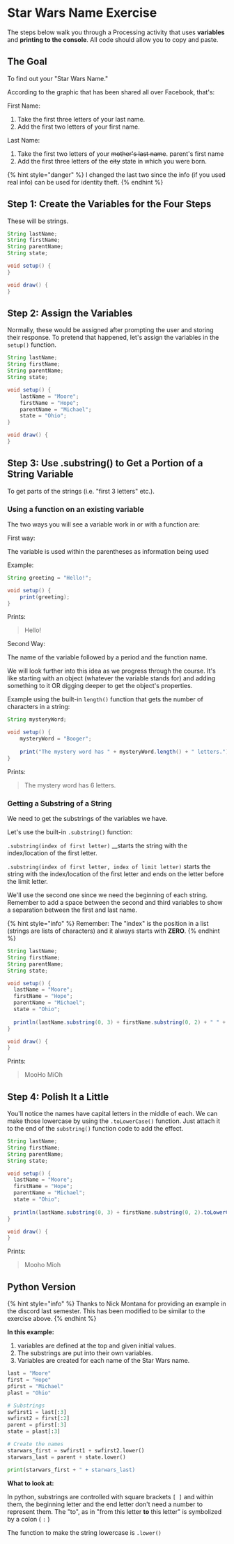 # Star Wars Name Exercise

The steps below walk you through a Processing activity that uses **variables** and **printing to the console**. All code should allow you to copy and paste.

## The Goal

To find out your "Star Wars Name."

According to the graphic that has been shared all over Facebook, that's:

First Name:

1. Take the first three letters of your last name.
2. Add the first two letters of your first name.

Last Name:

1. Take the first two letters of your ~~mother's last name~~. parent's first name
2. Add the first three letters of the ~~city~~ state in which you were born.

{% hint style="danger" %}
I changed the last two since the info \(if you used real info\) can be used for identity theft.
{% endhint %}

## Step 1: Create the Variables for the Four Steps

These will be strings.

```java
String lastName;
String firstName;
String parentName;
String state;

void setup() {
}

void draw() {
}
```

## Step 2: Assign the Variables

Normally, these would be assigned after prompting the user and storing their response. To pretend that happened, let's assign the variables in the `setup()` function.

```java
String lastName;
String firstName;
String parentName;
String state;

void setup() {
    lastName = "Moore";
    firstName = "Hope";
    parentName = "Michael";
    state = "Ohio";
}

void draw() {
}
```

## Step 3: Use .substring\(\) to Get a Portion of a String Variable

To get parts of the strings \(i.e. "first 3 letters" etc.\).

### **Using a function on an existing variable**

The two ways you will see a variable work in or with a function are: 

First way:   
  
The variable is used within the parentheses as information being used  
  
Example: 

```java
String greeting = "Hello!";

void setup() {
    print(greeting);
}
```

Prints:

> Hello!

Second Way:

The name of the variable followed by a period and the function name. 

We will look further into this idea as we progress through the course. It's like starting with an object \(whatever the variable stands for\) and adding something to it OR digging deeper to get the object's properties.

Example using the built-in `length()` function that gets the number of characters in a string: 

```java
String mysteryWord;

void setup() {
    mysteryWord = "Booger";
    
    print("The mystery word has " + mysteryWord.length() + " letters.");
}
```

Prints:

> The mystery word has 6 letters.

### **Getting a Substring of a String**

We need to get the substrings of the variables we have. 

Let's use the built-in `.substring()` function:

`.substring(index of first letter)` __starts the string with the index/location of the first letter.

`.substring(index of first letter, index of limit letter)` starts the string with the index/location of the first letter and ends on the letter before the limit letter.

We'll use the second one since we need the beginning of each string. Remember to add a space between the second and third variables to show a separation between the first and last name.

{% hint style="info" %}
Remember: The "index" is the position in a list \(strings are lists of characters\) and it always starts with **ZERO**.
{% endhint %}

```java
String lastName;
String firstName;
String parentName;
String state;

void setup() {
  lastName = "Moore";
  firstName = "Hope";
  parentName = "Michael";
  state = "Ohio";
  
  println(lastName.substring(0, 3) + firstName.substring(0, 2) + " " + parentName.substring(0, 2) + state.substring(0, 2));
}

void draw() {
}
```

Prints:

> MooHo MiOh

## Step 4: Polish It a Little

You'll notice the names have capital letters in the middle of each. We can make those lowercase by using the `.toLowerCase()` function. Just attach it to the end of the `substring()` function code to add the effect.

```java
String lastName;
String firstName;
String parentName;
String state;

void setup() {
  lastName = "Moore";
  firstName = "Hope";
  parentName = "Michael";
  state = "Ohio";
  
  println(lastName.substring(0, 3) + firstName.substring(0, 2).toLowerCase() + " " + parentName.substring(0, 2) + state.substring(0, 2).toLowerCase());
}

void draw() {
}
```

Prints:

> Mooho Mioh

## Python Version

{% hint style="info" %}
Thanks to Nick Montana for providing an example in the discord last semester. This has been modified to be similar to the exercise above.
{% endhint %}

**In this example:**

1. variables are defined at the top and given initial values.
2. The substrings are put into their own variables.
3. Variables are created for each name of the Star Wars name.

```python
last = "Moore"
first = "Hope"
pfirst = "Michael"
plast = "Ohio"

# Substrings
swfirst1 = last[:3]
swfirst2 = first[:2]
parent = pfirst[:3]
state = plast[:3]

# Create the names
starwars_first = swfirst1 + swfirst2.lower()
starwars_last = parent + state.lower()

print(starwars_first + " + starwars_last)
```

**What to look at:**

In python, substrings are controlled with square brackets `[ ]` and within them, the beginning letter and the end letter don't need a number to represent them. The "to", as in "from this letter **to** this letter" is symbolized by a colon \( `:` \)

The function to make the string lowercase is `.lower()`

